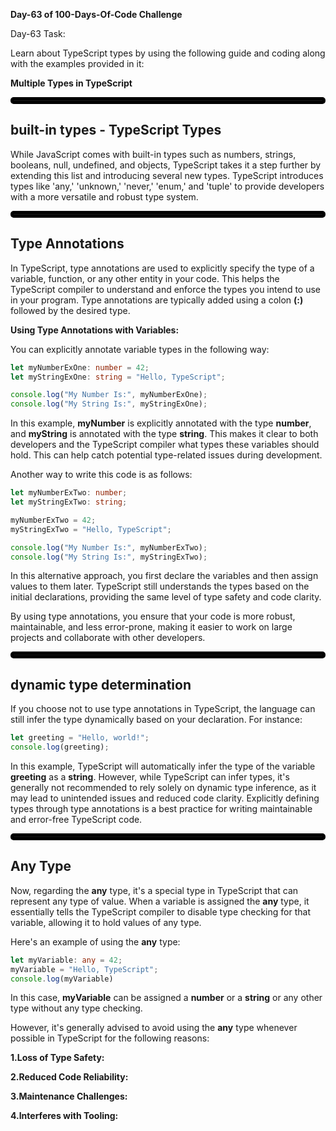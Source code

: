 **Day-63 of 100-Days-Of-Code Challenge**

Day-63 Task:

Learn about TypeScript types by using the following guide and coding along with the examples provided in it:

**Multiple Types in TypeScript**
<hr style="border: 5px solid black; border-radius: 5px;">

**built-in types - TypeScript Types**
---
While JavaScript comes with built-in types such as numbers, strings, booleans, null, undefined, and objects, TypeScript takes it a step further by extending this list and introducing several new types. TypeScript introduces types like 'any,' 'unknown,' 'never,' 'enum,' and 'tuple' to provide developers with a more versatile and robust type system.
<hr style="border: 5px solid black; border-radius: 5px;">

**Type Annotations**
---
In TypeScript, type annotations are used to explicitly specify the type of a variable, function, or any other entity in your code. This helps the TypeScript compiler to understand and enforce the types you intend to use in your program. Type annotations are typically added using a colon **(:)** followed by the desired type.

**Using Type Annotations with Variables:**

You can explicitly annotate variable types in the following way:
```typescript
let myNumberExOne: number = 42;
let myStringExOne: string = "Hello, TypeScript";

console.log("My Number Is:", myNumberExOne);
console.log("My String Is:", myStringExOne);
```
In this example, **myNumber** is explicitly annotated with the type **number**, and **myString** is annotated with the type **string**. This makes it clear to both developers and the TypeScript compiler what types these variables should hold. This can help catch potential type-related issues during development.

Another way to write this code is as follows:
```typescript
let myNumberExTwo: number;
let myStringExTwo: string;

myNumberExTwo = 42;
myStringExTwo = "Hello, TypeScript";

console.log("My Number Is:", myNumberExTwo);
console.log("My String Is:", myStringExTwo);
```
In this alternative approach, you first declare the variables and then assign values to them later. TypeScript still understands the types based on the initial declarations, providing the same level of type safety and code clarity.

By using type annotations, you ensure that your code is more robust, maintainable, and less error-prone, making it easier to work on large projects and collaborate with other developers.
<hr style="border: 5px solid black; border-radius: 5px;">

**dynamic type determination**
---
If you choose not to use type annotations in TypeScript, the language can still infer the type dynamically based on your declaration. For instance:
```typescript
let greeting = "Hello, world!";
console.log(greeting);
```
In this example, TypeScript will automatically infer the type of the variable **greeting** as a **string**. However, while TypeScript can infer types, it's generally not recommended to rely solely on dynamic type inference, as it may lead to unintended issues and reduced code clarity. Explicitly defining types through type annotations is a best practice for writing maintainable and error-free TypeScript code.
<hr style="border: 5px solid black; border-radius: 5px;">

**Any Type**
---
Now, regarding the **any** type, it's a special type in TypeScript that can represent any type of value. When a variable is assigned the **any** type, it essentially tells the TypeScript compiler to disable type checking for that variable, allowing it to hold values of any type.

Here's an example of using the **any** type:
```typescript
let myVariable: any = 42;
myVariable = "Hello, TypeScript";
console.log(myVariable)
```
In this case, **myVariable** can be assigned a **number** or a **string** or any other type without any type checking.

However, it's generally advised to avoid using the **any** type whenever possible in TypeScript for the following reasons:

**1.Loss of Type Safety:**

**2.Reduced Code Reliability:**

**3.Maintenance Challenges:**

**4.Interferes with Tooling:**